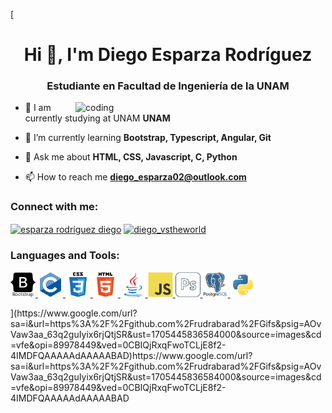 [<h1 align="center">Hi 👋, I'm Diego Esparza Rodríguez</h1>
<h3 align="center">Estudiante en Facultad de Ingeniería de la UNAM</h3>
<img align="right" alt="coding" width="400" src="https://www.reddit.com/media?url=https%3A%2F%2Fpreview.redd.it%2Fmw4y58i658981.gif%3Fwidth%3D750%26auto%3Dwebp%26s%3Dd1f8893494ed1d8e9f731f4b7e7915ca7e4039dc">

- 🎒 I am currently studying at UNAM **UNAM**

- 🌱 I’m currently learning **Bootstrap, Typescript, Angular, Git**

- 💬 Ask me about **HTML, CSS, Javascript, C, Python**

- 📫 How to reach me **diego_esparza02@outlook.com**

<h3 align="left">Connect with me:</h3>
<p align="left">
<a href="https://linkedin.com/in/esparza rodríguez diego" target="blank"><img align="center" src="https://raw.githubusercontent.com/rahuldkjain/github-profile-readme-generator/master/src/images/icons/Social/linked-in-alt.svg" alt="esparza rodríguez diego" height="30" width="40" /></a>
<a href="https://instagram.com/diego_vstheworld" target="blank"><img align="center" src="https://raw.githubusercontent.com/rahuldkjain/github-profile-readme-generator/master/src/images/icons/Social/instagram.svg" alt="diego_vstheworld" height="30" width="40" /></a>
</p>

<h3 align="left">Languages and Tools:</h3>
<p align="left"> <a href="https://getbootstrap.com" target="_blank" rel="noreferrer"> <img src="https://raw.githubusercontent.com/devicons/devicon/master/icons/bootstrap/bootstrap-plain-wordmark.svg" alt="bootstrap" width="40" height="40"/> </a> <a href="https://www.cprogramming.com/" target="_blank" rel="noreferrer"> <img src="https://raw.githubusercontent.com/devicons/devicon/master/icons/c/c-original.svg" alt="c" width="40" height="40"/> </a> <a href="https://www.w3schools.com/css/" target="_blank" rel="noreferrer"> <img src="https://raw.githubusercontent.com/devicons/devicon/master/icons/css3/css3-original-wordmark.svg" alt="css3" width="40" height="40"/> </a> <a href="https://www.w3.org/html/" target="_blank" rel="noreferrer"> <img src="https://raw.githubusercontent.com/devicons/devicon/master/icons/html5/html5-original-wordmark.svg" alt="html5" width="40" height="40"/> </a> <a href="https://www.java.com" target="_blank" rel="noreferrer"> <img src="https://raw.githubusercontent.com/devicons/devicon/master/icons/java/java-original.svg" alt="java" width="40" height="40"/> </a> <a href="https://developer.mozilla.org/en-US/docs/Web/JavaScript" target="_blank" rel="noreferrer"> <img src="https://raw.githubusercontent.com/devicons/devicon/master/icons/javascript/javascript-original.svg" alt="javascript" width="40" height="40"/> </a> <a href="https://www.photoshop.com/en" target="_blank" rel="noreferrer"> <img src="https://raw.githubusercontent.com/devicons/devicon/master/icons/photoshop/photoshop-line.svg" alt="photoshop" width="40" height="40"/> </a> <a href="https://www.postgresql.org" target="_blank" rel="noreferrer"> <img src="https://raw.githubusercontent.com/devicons/devicon/master/icons/postgresql/postgresql-original-wordmark.svg" alt="postgresql" width="40" height="40"/> </a> <a href="https://www.python.org" target="_blank" rel="noreferrer"> <img src="https://raw.githubusercontent.com/devicons/devicon/master/icons/python/python-original.svg" alt="python" width="40" height="40"/> </a> </p>
](https://www.google.com/url?sa=i&url=https%3A%2F%2Fgithub.com%2Frudrabarad%2FGifs&psig=AOvVaw3aa_63q2guIyix6rjQtjSR&ust=1705445836584000&source=images&cd=vfe&opi=89978449&ved=0CBIQjRxqFwoTCLjE8f2-4IMDFQAAAAAdAAAAABAD)https://www.google.com/url?sa=i&url=https%3A%2F%2Fgithub.com%2Frudrabarad%2FGifs&psig=AOvVaw3aa_63q2guIyix6rjQtjSR&ust=1705445836584000&source=images&cd=vfe&opi=89978449&ved=0CBIQjRxqFwoTCLjE8f2-4IMDFQAAAAAdAAAAABAD
